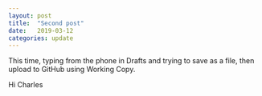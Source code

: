 ```yaml
---
layout: post
title:  "Second post"
date:   2019-03-12
categories: update
---
```


This time, typing from the phone in Drafts and trying to save as a file, then upload to GitHub using Working Copy. 

Hi Charles 
